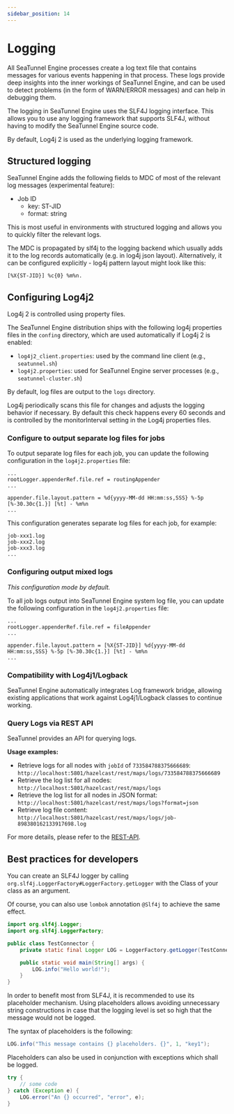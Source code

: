 ```yaml
---
sidebar_position: 14
---
```


# Logging

All SeaTunnel Engine processes create a log text file that contains messages for various events happening in that process. These logs provide deep insights into the inner workings of SeaTunnel Engine, and can be used to detect problems (in the form of WARN/ERROR messages) and can help in debugging them.

The logging in SeaTunnel Engine uses the SLF4J logging interface. This allows you to use any logging framework that supports SLF4J, without having to modify the SeaTunnel Engine source code.

By default, Log4j 2 is used as the underlying logging framework.

## Structured logging

SeaTunnel Engine adds the following fields to MDC of most of the relevant log messages (experimental feature):

- Job ID
  - key: ST-JID
  - format: string

This is most useful in environments with structured logging and allows you to quickly filter the relevant logs.

The MDC is propagated by slf4j to the logging backend which usually adds it to the log records automatically (e.g. in log4j json layout). Alternatively, it can be configured explicitly - log4j pattern layout might look like this:

```properties
[%X{ST-JID}] %c{0} %m%n.
```

## Configuring Log4j2

Log4j 2 is controlled using property files.

The SeaTunnel Engine distribution ships with the following log4j properties files in the `confing` directory, which are used automatically if Log4j 2 is enabled:

- `log4j2_client.properties`: used by the command line client (e.g., `seatunnel.sh`)
- `log4j2.properties`: used for SeaTunnel Engine server processes (e.g., `seatunnel-cluster.sh`)

By default, log files are output to the `logs` directory.

Log4j periodically scans this file for changes and adjusts the logging behavior if necessary. By default this check happens every 60 seconds and is controlled by the monitorInterval setting in the Log4j properties files.

### Configure to output separate log files for jobs

To output separate log files for each job, you can update the following configuration in the `log4j2.properties` file:

```properties
...
rootLogger.appenderRef.file.ref = routingAppender
...

appender.file.layout.pattern = %d{yyyy-MM-dd HH:mm:ss,SSS} %-5p [%-30.30c{1.}] [%t] - %m%n
...
```

This configuration generates separate log files for each job, for example:

```
job-xxx1.log
job-xxx2.log
job-xxx3.log
...
```

### Configuring output mixed logs

*This configuration mode by default.*

To all job logs output into SeaTunnel Engine system log file, you can update the following configuration in the `log4j2.properties` file:

```properties
...
rootLogger.appenderRef.file.ref = fileAppender
...

appender.file.layout.pattern = [%X{ST-JID}] %d{yyyy-MM-dd HH:mm:ss,SSS} %-5p [%-30.30c{1.}] [%t] - %m%n
...
```

### Compatibility with Log4j1/Logback

SeaTunnel Engine automatically integrates Log framework bridge, allowing existing applications that work against Log4j1/Logback classes to continue working.

### Query Logs via REST API

SeaTunnel provides an API for querying logs.

**Usage examples:**
- Retrieve logs for all nodes with `jobId` of `733584788375666689`: `http://localhost:5801/hazelcast/rest/maps/logs/733584788375666689`
- Retrieve the log list for all nodes: `http://localhost:5801/hazelcast/rest/maps/logs`
- Retrieve the log list for all nodes in JSON format: `http://localhost:5801/hazelcast/rest/maps/logs?format=json`
- Retrieve log file content: `http://localhost:5801/hazelcast/rest/maps/logs/job-898380162133917698.log`

For more details, please refer to the [REST-API](rest-api-v2.md).

## Best practices for developers

You can create an SLF4J logger by calling `org.slf4j.LoggerFactory#LoggerFactory.getLogger` with the Class of your class as an argument.

Of course, you can also use `lombok` annotation `@Slf4j` to achieve the same effect.

```java
import org.slf4j.Logger;
import org.slf4j.LoggerFactory;

public class TestConnector {
	private static final Logger LOG = LoggerFactory.getLogger(TestConnector.class);

	public static void main(String[] args) {
		LOG.info("Hello world!");
	}
}
```

In order to benefit most from SLF4J, it is recommended to use its placeholder mechanism. Using placeholders allows avoiding unnecessary string constructions in case that the logging level is set so high that the message would not be logged.

The syntax of placeholders is the following:

```java
LOG.info("This message contains {} placeholders. {}", 1, "key1");
```

Placeholders can also be used in conjunction with exceptions which shall be logged.

```java
try {
    // some code
} catch (Exception e) {
    LOG.error("An {} occurred", "error", e);
}
```